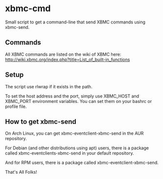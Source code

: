xbmc-cmd
========

Small script to get a command-line that send XBMC commands using xbmc-send.

Commands
--------

All XBMC commands are listed on the wiki of XBMC here:
http://wiki.xbmc.org/index.php?title=List_of_built-in_functions

Setup
-----

The script use rlwrap if it exists in the path.

To set the host address and the port, simply use XBMC_HOST and XBMC_PORT
environment variables. You can set them on your bashrc or profile file.

How to get xbmc-send
--------------------

On Arch Linux, you can get xbmc-eventclient-xbmc-send in the AUR repository.

For Debian (and other distributions using apt) users, there is a package
called xbmc-eventclients-xbmc-send in your default repository.

And for RPM users, there is a package called xbmc-eventclient-xbmc-send.

That's All Folks!
